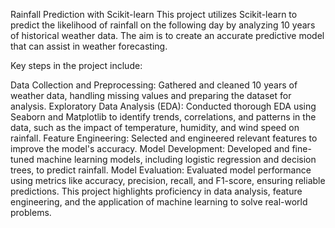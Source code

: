 Rainfall Prediction with Scikit-learn
This project utilizes Scikit-learn to predict the likelihood of rainfall on the following day by analyzing 10 years of historical weather data. The aim is to create an accurate predictive model that can assist in weather forecasting.

Key steps in the project include:

Data Collection and Preprocessing: Gathered and cleaned 10 years of weather data, handling missing values and preparing the dataset for analysis.
Exploratory Data Analysis (EDA): Conducted thorough EDA using Seaborn and Matplotlib to identify trends, correlations, and patterns in the data, such as the impact of temperature, humidity, and wind speed on rainfall.
Feature Engineering: Selected and engineered relevant features to improve the model's accuracy.
Model Development: Developed and fine-tuned machine learning models, including logistic regression and decision trees, to predict rainfall.
Model Evaluation: Evaluated model performance using metrics like accuracy, precision, recall, and F1-score, ensuring reliable predictions.
This project highlights proficiency in data analysis, feature engineering, and the application of machine learning to solve real-world problems.
